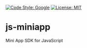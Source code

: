 [![Code Style: Google](https://img.shields.io/badge/code%20style-google-blueviolet.svg)](https://github.com/google/gts)
[![License: MIT](https://img.shields.io/badge/License-MIT-green.svg)](https://opensource.org/licenses/MIT)

# js-miniapp
Mini App SDK for JavaScript

